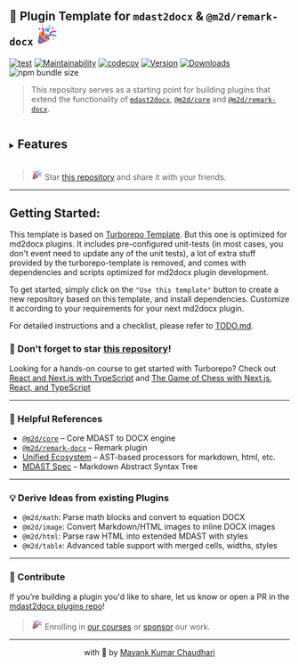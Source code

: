## 🧩 Plugin Template for `mdast2docx` & `@m2d/remark-docx` <img src="https://raw.githubusercontent.com/mayank1513/mayank1513/main/popper.png" style="height: 40px"/>

[![test](https://github.com/md2docx/md2docx-plugin-template/actions/workflows/test.yml/badge.svg)](https://github.com/md2docx/md2docx-plugin-template/actions/workflows/test.yml) [![Maintainability](https://api.codeclimate.com/v1/badges/aa896ec14c570f3bb274/maintainability)](https://codeclimate.com/github/md2docx/md2docx-plugin-template/maintainability) [![codecov](https://codecov.io/gh/md2docx/md2docx-plugin-template/graph/badge.svg)](https://codecov.io/gh/md2docx/md2docx-plugin-template) [![Version](https://img.shields.io/npm/v/@m2d/emoji.svg?colorB=green)](https://www.npmjs.com/package/@m2d/emoji) [![Downloads](https://img.jsdelivr.com/img.shields.io/npm/d18m/@m2d/emoji.svg)](https://www.npmjs.com/package/@m2d/emoji) ![npm bundle size](https://img.shields.io/bundlephobia/minzip/@m2d/emoji)

> This repository serves as a starting point for building plugins that extend the functionality of [`mdast2docx`](https://www.npmjs.com/package/mdast2docx), [`@m2d/core`](https://www.npmjs.com/package/@m2d/core) and [`@m2d/remark-docx`](https://www.npmjs.com/package/@m2d/remark-docx).

<details>
<summary style="cursor:pointer"><h2 style="display:inline-block">Features</h2></summary>

This template offers the following pre-configured features. Additionally, your repository will automatically be re-branded with the help of workflows and post-install scripts.

✅ Monorepo powered by Turborepo and GitHub actions for automating building, testing, and deploying your plugin library

✅ Examples with Next.js, and Vite to showcase how your library can be utilized, also helps in quick manual testing

✅ Examples pre-configured for Light/Dark theme based on user preference

✅ Examples ready to be deployed to Vercel

✅ Code of Conduct and contributing files, ready for customization

✅ Prettier and linter configured according to modern best practices (Feel free to add your flavor)

✅ Recommended VSCode extensions - Prettier and [Kanban board](https://github.com/mayank1513/vscode-extension-trello-kanban-board) for code formatting and project management directly within your IDE

✅ Test setup with Vitest - A modern and fast testing framework supporting Jest-like APIs

✅ Workflows to automate testing on every pull-request or code push event

✅ Workflow to automatically publish and create GitHub releases when you update your library's `package.json` file.

✅ Workflow to automatically rebrand the entire template based on your repository name. (Refer [TODO.md](./TODO.md))

✅ Plus, this repo includes a quick checklist for configuring Codecov and other badges, setting up your docs website on GitHub pages, and more. See [Checklist](./TODO.md) or open TKB(Workspace) if you have installed the Trello-Kanban-Board extension.

</details>

> <img src="https://raw.githubusercontent.com/mayank1513/mayank1513/main/popper.png" style="height: 20px"/> Star [this repository](https://github.com/md2docx/md2docx-plugin-template) and share it with your friends.

---

## Getting Started:

This template is based on [Turborepo Template](https://github.com/react18-tools/turborepo-template/). But this one is optimized for md2docx plugins. It includes pre-configured unit-tests (in most cases, you don't event need to update any of the unit tests), a lot of extra stuff provided by the turborepo-template is removed, and comes with dependencies and scripts optimized for md2docx plugin development.

To get started, simply click on the `"Use this template"` button to create a new repository based on this template, and install dependencies. Customize it according to your requirements for your next md2docx plugin.

For detailed instructions and a checklist, please refer to [TODO.md](./TODO.md).

### 🤩 Don't forget to star [this repository](https://github.com/react18-tools/turborepo-template)!

Looking for a hands-on course to get started with Turborepo? Check out [React and Next.js with TypeScript](https://mayank-chaudhari.vercel.app/courses/react-and-next-js-with-typescript) and [The Game of Chess with Next.js, React, and TypeScript](https://www.udemy.com/course/game-of-chess-with-nextjs-react-and-typescript/?referralCode=851A28F10B254A8523FE)

---

### 🧰 Helpful References

- [`@m2d/core`](https://www.npmjs.com/package/@m2d/core) – Core MDAST to DOCX engine
- [`@m2d/remark-docx`](https://www.npmjs.com/package/@m2d/remark-docx) – Remark plugin
- [Unified Ecosystem](https://unifiedjs.com) – AST-based processors for markdown, html, etc.
- [MDAST Spec](https://github.com/syntax-tree/mdast) – Markdown Abstract Syntax Tree

---

### 💡 Derive Ideas from existing Plugins

- `@m2d/math`: Parse math blocks and convert to equation DOCX
- `@m2d/image`: Convert Markdown/HTML images to inline DOCX images
- `@m2d/html`: Parse raw HTML into extended MDAST with styles
- `@m2d/table`: Advanced table support with merged cells, widths, styles

---

### 🙌 Contribute

If you’re building a plugin you'd like to share, let us know or open a PR in the [mdast2docx plugins repo](https://github.com/m2djs/mdast2docx)!

> <img src="https://raw.githubusercontent.com/mayank1513/mayank1513/main/popper.png" style="height: 20px"/> Enrolling in [our courses](https://mayank-chaudhari.vercel.app/courses) or [sponsor](https://github.com/sponsors/mayank1513) our work.

<hr />

<p align="center" style="text-align:center">with 💖 by <a href="https://mayank-chaudhari.vercel.app" target="_blank">Mayank Kumar Chaudhari</a></p>
